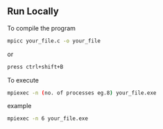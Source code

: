 
## Run Locally

To compile the program

```bash
mpicc your_file.c -o your_file
```

or 

```bash
press ctrl+shift+B
```

To execute

```bash
mpiexec -n (no. of processes eg.8) your_file.exe
```

example
```bash
mpiexec -n 6 your_file.exe
```